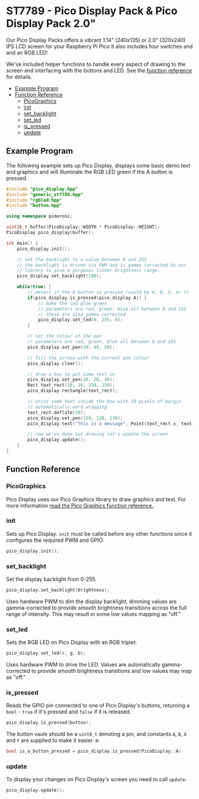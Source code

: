 # ST7789 - Pico Display Pack & Pico Display Pack 2.0" <!-- omit in toc -->

Our Pico Display Packs offers a vibrant 1.14" (240x135) or 2.0" (320x240) IPS LCD screen for your Raspberry Pi Pico it also includes four switches and and an RGB LED!

We've included helper functions to handle every aspect of drawing to the screen and interfacing with the buttons and LED. See the [function reference](#function-reference) for details.

- [Example Program](#example-program)
- [Function Reference](#function-reference)
  - [PicoGraphics](#picographics)
  - [init](#init)
  - [set_backlight](#set_backlight)
  - [set_led](#set_led)
  - [is_pressed](#is_pressed)
  - [update](#update)

## Example Program

The following example sets up Pico Display, displays some basic demo text and graphics and will illuminate the RGB LED green if the A button is pressed.

```c++
#include "pico_display.hpp"
#include "generic_st7789.hpp"
#include "rgbled.hpp"
#include "button.hpp"

using namespace pimoroni;

uint16_t buffer[PicoDisplay::WIDTH * PicoDisplay::HEIGHT];
PicoDisplay pico_display(buffer);

int main() {
    pico_display.init();

    // set the backlight to a value between 0 and 255
    // the backlight is driven via PWM and is gamma corrected by our
    // library to give a gorgeous linear brightness range.
    pico_display.set_backlight(100);

    while(true) {
        // detect if the A button is pressed (could be A, B, X, or Y)
        if(pico_display.is_pressed(pico_display.A)) {
            // make the led glow green
            // parameters are red, green, blue all between 0 and 255
            // these are also gamma corrected
            pico_display.set_led(0, 255, 0);
        }

        // set the colour of the pen
        // parameters are red, green, blue all between 0 and 255
        pico_display.set_pen(30, 40, 50);

        // fill the screen with the current pen colour
        pico_display.clear();

        // draw a box to put some text in
        pico_display.set_pen(10, 20, 30);
        Rect text_rect(10, 10, 150, 150);
        pico_display.rectangle(text_rect);

        // write some text inside the box with 10 pixels of margin
        // automatically word wrapping
        text_rect.deflate(10);
        pico_display.set_pen(110, 120, 130);
        pico_display.text("This is a message", Point(text_rect.x, text_rect.y), text_rect.w);

        // now we've done our drawing let's update the screen
        pico_display.update();
    }
}
```

## Function Reference

### PicoGraphics

Pico Display uses our Pico Graphics library to draw graphics and text. For more information [read the Pico Graphics function reference.](../pico_graphics/README.md#function-reference).

### init

Sets up Pico Display. `init` must be called before any other functions since it configures the required PWM and GPIO:

```c++
pico_display.init();
```

### set_backlight

Set the display backlight from 0-255.

```c++
pico_display.set_backlight(brightness);
```

Uses hardware PWM to dim the display backlight, dimming values are gamma-corrected to provide smooth brightness transitions across the full range of intensity. This may result in some low values mapping as "off."

### set_led

Sets the RGB LED on Pico Display with an RGB triplet:

```c++
pico_display.set_led(r, g, b);
```

Uses hardware PWM to drive the LED. Values are automatically gamma-corrected to provide smooth brightness transitions and low values may map as "off."

### is_pressed

Reads the GPIO pin connected to one of Pico Display's buttons, returning a `bool` - `true` if it's pressed and `false` if it is released.

```c++
pico_display.is_pressed(button);
```

The button vaule should be a `uint8_t` denoting a pin, and constants `A`, `B`, `X` and `Y` are supplied to make it easier. e:

```c++
bool is_a_button_pressed = pico_display.is_pressed(PicoDisplay::A)
```

### update

To display your changes on Pico Display's screen you need to call `update`:

```c++
pico_display.update();
```
